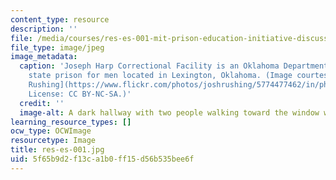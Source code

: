 ```yaml
---
content_type: resource
description: ''
file: /media/courses/res-es-001-mit-prison-education-initiative-discussion-about-incarceration-january-iap-2021/5f65b9d2f13ca1b0ff15d56b535bee6f_res-es-001.jpg
file_type: image/jpeg
image_metadata:
  caption: 'Joseph Harp Correctional Facility is an Oklahoma Department of Corrections
    state prison for men located in Lexington, Oklahoma. (Image courtesy of [Josh
    Rushing](https://www.flickr.com/photos/joshrushing/5774477462/in/photolist-9NgGYf).
    License: CC BY-NC-SA.)'
  credit: ''
  image-alt: A dark hallway with two people walking toward the window with light
learning_resource_types: []
ocw_type: OCWImage
resourcetype: Image
title: res-es-001.jpg
uid: 5f65b9d2-f13c-a1b0-ff15-d56b535bee6f
---
```

